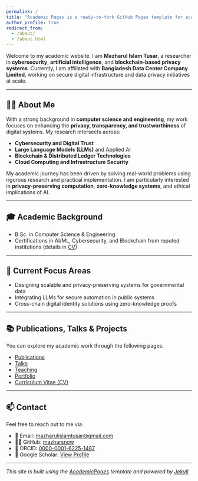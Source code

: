 ```yaml
---
permalink: /
title: "Academic Pages is a ready-to-fork GitHub Pages template for academic personal websites"
author_profile: true
redirect_from: 
  - /about/
  - /about.html
---
```



Welcome to my academic website. I am **Mazharul Islam Tusar**, a researcher in **cybersecurity**, **artificial intelligence**, and **blockchain-based privacy systems**. Currently, I am affiliated with **Bangladesh Data Center Company Limited**, working on secure digital infrastructure and data privacy initiatives at scale.

---

## 🧑‍💻 About Me

With a strong background in **computer science and engineering**, my work focuses on enhancing the **privacy, transparency, and trustworthiness** of digital systems. My research intersects across:

- **Cybersecurity and Digital Trust**
- **Large Language Models (LLMs)** and Applied AI
- **Blockchain & Distributed Ledger Technologies**
- **Cloud Computing and Infrastructure Security**

My academic journey has been driven by solving real-world problems using rigorous research and practical implementation. I am particularly interested in **privacy-preserving computation**, **zero-knowledge systems**, and ethical implications of AI.

---

## 🎓 Academic Background

- B.Sc. in Computer Science & Engineering  
- Certifications in AI/ML, Cybersecurity, and Blockchain from reputed institutions (details in [CV](/cv/))

---

## 📌 Current Focus Areas

- Designing scalable and privacy-preserving systems for governmental data
- Integrating LLMs for secure automation in public systems
- Cross-chain digital identity solutions using zero-knowledge proofs

---

## 📚 Publications, Talks & Projects

You can explore my academic work through the following pages:
- [Publications](/publications/)
- [Talks](/talks/)
- [Teaching](/teaching/)
- [Portfolio](/portfolio/)
- [Curriculum Vitae (CV)](/files/Updated_Academic_CV_Mazharul_Islam.pdf)

---

## 📫 Contact

Feel free to reach out to me via:
- 📧 Email: [mazharulislamtusar@gmail.com](mailto:mazharulislamtusar@gmail.com)
- 🧑‍💼 GitHub: [mazharsnow](https://github.com/mazharsnow)
- 🔗 ORCID: [0000-0001-6225-1487](https://orcid.org/0000-0001-6225-1487)
- 📖 Google Scholar: [View Profile](https://scholar.google.com/citations?user=LGE4nW4AAAAJ&hl=en)

---

_This site is built using the [AcademicPages](https://github.com/academicpages/academicpages.github.io) template and powered by [Jekyll](https://jekyllrb.com/)._

